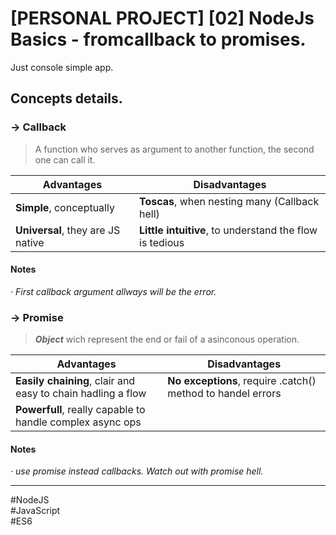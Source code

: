 # [PERSONAL PROJECT] [02] NodeJs Basics - fromcallback to promises.
Just console simple app.

## Concepts details.
### -> Callback
> A function who serves as argument to another function, the second one can call it.

| Advantages | Disadvantages |
| ---------- | ------------- |
| **Simple**, conceptually          | **Toscas**, when nesting many (Callback hell)           |
| **Universal**, they are JS native | **Little intuitive**, to understand the flow is tedious |

#### Notes
*· First callback argument allways will be the error.*

### -> Promise
> **_Object_** wich represent the end or fail of a asinconous operation.

| Advantages | Disadvantages |
| ---------- | ------------- |
| **Easily chaining**, clair and easy to chain hadling a flow | **No exceptions**, require .catch() method to handel errors |
| **Powerfull**, really capable to handle complex async ops   | |

#### Notes
*· use promise instead callbacks. Watch out with promise hell.*

---
#NodeJS\
#JavaScript\
#ES6